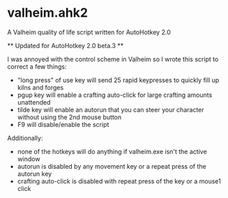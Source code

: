 # valheim.ahk2
A Valheim quality of life script written for AutoHotkey 2.0

** Updated for AutoHotkey 2.0 beta.3 **

I was annoyed with the control scheme in Valheim so I wrote this script to correct a few things:
* "long press" of use key will send 25 rapid keypresses to quickly fill up kilns and forges
* pgup key will enable a crafting auto-click for large crafting amounts unattended
* tilde key will enable an autorun that you can steer your character without using the 2nd mouse button
* F9 will disable/enable the script

Additionally:
* none of the hotkeys will do anything if valheim.exe isn't the active window
* autorun is disabled by any movement key or a repeat press of the autorun key
* crafting auto-click is disabled with repeat press of the key or a mouse1 click
